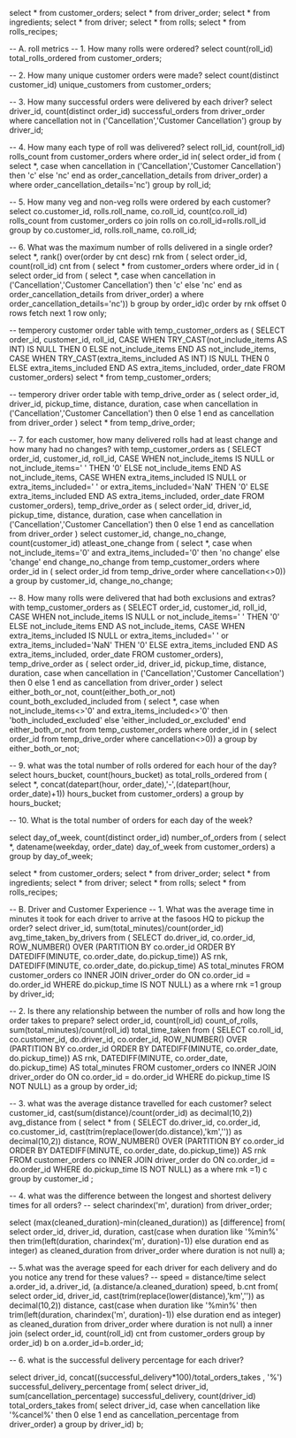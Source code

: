 select * from customer_orders;
select * from driver_order;
select * from ingredients;
select * from driver;
select * from rolls;
select * from rolls_recipes;

-- A. roll metrics
-- 1. How many rolls were ordered?
select count(roll_id) total_rolls_ordered from customer_orders;

-- 2. How many unique customer orders were made?
select count(distinct customer_id) unique_customers from customer_orders;

-- 3. How many successful orders were delivered by each driver?
select driver_id, count(distinct order_id) successful_orders
from driver_order
where cancellation not in ('Cancellation','Customer Cancellation')
group by driver_id;

-- 4. How many each type of roll was delivered?
select roll_id, count(roll_id) rolls_count from customer_orders where order_id in(
select order_id from (
select *,
	case when cancellation in ('Cancellation','Customer Cancellation') then 'c'
	else 'nc' end as order_cancellation_details
from driver_order) a
where order_cancellation_details='nc')
group by roll_id;

-- 5. How many veg and non-veg rolls were ordered by each customer?
select co.customer_id, rolls.roll_name, co.roll_id, count(co.roll_id) rolls_count
from customer_orders co join rolls on co.roll_id=rolls.roll_id
group by co.customer_id, rolls.roll_name, co.roll_id;

-- 6. What was the maximum number of rolls delivered in a single order?
select *, rank() over(order by cnt desc) rnk from (
	select order_id, count(roll_id) cnt from (
		select * from customer_orders
		where order_id in (
			select order_id from (
				select *,
				case when cancellation in ('Cancellation','Customer Cancellation') then 'c'
				else 'nc' end as order_cancellation_details
				from driver_order) a
			where order_cancellation_details='nc')) b
	group by order_id)c
order by rnk
offset 0 rows fetch next 1 row only;



-- temperory customer order table
with temp_customer_orders as (
SELECT order_id, customer_id, roll_id,
    CASE 
        WHEN TRY_CAST(not_include_items AS INT) IS NULL THEN 0
        ELSE not_include_items
    END AS not_include_items,
	CASE 
        WHEN TRY_CAST(extra_items_included AS INT) IS NULL THEN 0
        ELSE extra_items_included
    END AS extra_items_included, order_date
FROM customer_orders)
select * from temp_customer_orders;

-- temperory driver order table
with temp_drive_order as  (
select order_id, driver_id, pickup_time, distance, duration,
	case when cancellation in ('Cancellation','Customer Cancellation') then 0
	else 1 end as cancellation from driver_order
)
select * from temp_drive_order;

-- 7. for each customer, how many delivered rolls had at least change and how many had no changes?
with temp_customer_orders as (
SELECT order_id, customer_id, roll_id,
    CASE 
        WHEN not_include_items IS NULL or not_include_items=' ' THEN '0'
        ELSE not_include_items
    END AS not_include_items,
	CASE 
        WHEN extra_items_included IS NULL or extra_items_included=' ' or extra_items_included='NaN' THEN '0'
        ELSE extra_items_included
    END AS extra_items_included, order_date
FROM customer_orders),
temp_drive_order as  (
select order_id, driver_id, pickup_time, distance, duration,
	case when cancellation in ('Cancellation','Customer Cancellation') then 0
	else 1 end as cancellation from driver_order
)
select customer_id, change_no_change, count(customer_id) atleast_one_change from (
select *, case when not_include_items='0' and extra_items_included='0' then 'no change' else 'change' end change_no_change
from temp_customer_orders where order_id in (
select order_id from temp_drive_order where cancellation<>0)) a
group by customer_id, change_no_change;

-- 8. How many rolls were delivered that had both exclusions and extras?
with temp_customer_orders as (
SELECT order_id, customer_id, roll_id,
    CASE 
        WHEN not_include_items IS NULL or not_include_items=' ' THEN '0'
        ELSE not_include_items
    END AS not_include_items,
	CASE 
        WHEN extra_items_included IS NULL or extra_items_included=' ' or extra_items_included='NaN' THEN '0'
        ELSE extra_items_included
    END AS extra_items_included, order_date
FROM customer_orders),
temp_drive_order as  (
select order_id, driver_id, pickup_time, distance, duration,
	case when cancellation in ('Cancellation','Customer Cancellation') then 0
	else 1 end as cancellation from driver_order
)
select either_both_or_not, count(either_both_or_not) count_both_excluded_included from (
select *, case when not_include_items<>'0' and extra_items_included<>'0' then 'both_included_excluded' else 'either_included_or_excluded' end either_both_or_not
from temp_customer_orders where order_id in (
select order_id from temp_drive_order where cancellation<>0)) a
group by either_both_or_not;

-- 9. what was the total number of rolls ordered for each hour of the day?
select hours_bucket, count(hours_bucket) as total_rolls_ordered from (
select *, concat(datepart(hour, order_date),'-',(datepart(hour, order_date)+1)) hours_bucket
from customer_orders) a
group by hours_bucket;

-- 10. What is the total number of orders for each day of the week?

select day_of_week, count(distinct order_id) number_of_orders from (
select *, datename(weekday, order_date) day_of_week from customer_orders) a
group by day_of_week;


select * from customer_orders;
select * from driver_order;
select * from ingredients;
select * from driver;
select * from rolls;
select * from rolls_recipes;

-- B. Driver and Customer Experience
-- 1. What was the average time in minutes it took for each driver to arrive at the fasoos HQ to pickup the order?
select driver_id, sum(total_minutes)/count(order_id) avg_time_taken_by_drivers from (
SELECT do.driver_id, co.order_id, ROW_NUMBER() OVER (PARTITION BY co.order_id ORDER BY DATEDIFF(MINUTE, co.order_date, do.pickup_time)) AS rnk,
	DATEDIFF(MINUTE, co.order_date, do.pickup_time) AS total_minutes 
FROM customer_orders co 
INNER JOIN driver_order do ON co.order_id = do.order_id 
WHERE do.pickup_time IS NOT NULL) as a where rnk =1
group by driver_id;

-- 2. Is there any relationship between the number of rolls and how long the order takes to prepare?
select order_id, count(roll_id) count_of_rolls, sum(total_minutes)/count(roll_id) total_time_taken from (
SELECT co.roll_id, co.customer_id, do.driver_id, co.order_id, ROW_NUMBER() OVER (PARTITION BY co.order_id ORDER BY DATEDIFF(MINUTE, co.order_date, do.pickup_time)) AS rnk,
	DATEDIFF(MINUTE, co.order_date, do.pickup_time) AS total_minutes 
FROM customer_orders co 
INNER JOIN driver_order do ON co.order_id = do.order_id 
WHERE do.pickup_time IS NOT NULL) as a
group by order_id;


-- 3. what was the average distance travelled for each customer?
select customer_id, cast(sum(distance)/count(order_id) as decimal(10,2)) avg_distance from (
select * from (
SELECT do.driver_id, co.order_id, co.customer_id,
cast(trim(replace(lower(do.distance),'km','')) as decimal(10,2)) distance,
ROW_NUMBER() OVER (PARTITION BY co.order_id ORDER BY DATEDIFF(MINUTE, co.order_date, do.pickup_time)) AS rnk
FROM customer_orders co
INNER JOIN driver_order do ON co.order_id = do.order_id 
WHERE do.pickup_time IS NOT NULL) as a where rnk =1) c
group by customer_id
;

-- 4. what was the difference between the longest and shortest delivery times for all orders?
-- select charindex('m', duration) from driver_order;

select (max(cleaned_duration)-min(cleaned_duration)) as [difference] from(
select order_id, driver_id, duration,
cast(case when duration like '%min%' then trim(left(duration, charindex('m', duration)-1)) else duration end as integer) as cleaned_duration
from driver_order where duration is not null) a;


-- 5.what was the average speed for each driver for each delivery and do you notice any trend for these values?
-- speed = distance/time
select a.order_id, a.driver_id, (a.distance/a.cleaned_duration) speed, b.cnt from(
select order_id, driver_id, cast(trim(replace(lower(distance),'km','')) as decimal(10,2)) distance,
	cast(case when duration like '%min%' then trim(left(duration, charindex('m', duration)-1)) else duration end as integer) as cleaned_duration
from driver_order where duration is not null) a inner join
(select order_id, count(roll_id) cnt from customer_orders group by order_id) b on a.order_id=b.order_id;

-- 6. what is the successful delivery percentage for each driver?

select driver_id, concat((successful_delivery*100)/total_orders_takes , '%') successful_delivery_percentage from(
select driver_id, sum(cancellation_percentage) successful_delivery, count(driver_id) total_orders_takes from(
select driver_id, case when cancellation like '%cancel%' then 0 else 1 end as cancellation_percentage from driver_order) a
group by driver_id) b;
